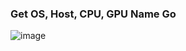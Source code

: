 ### Get OS, Host, CPU, GPU Name Go

![image](https://user-images.githubusercontent.com/63460549/208578791-2f7de412-a8db-4260-a952-aabcea20f000.png)